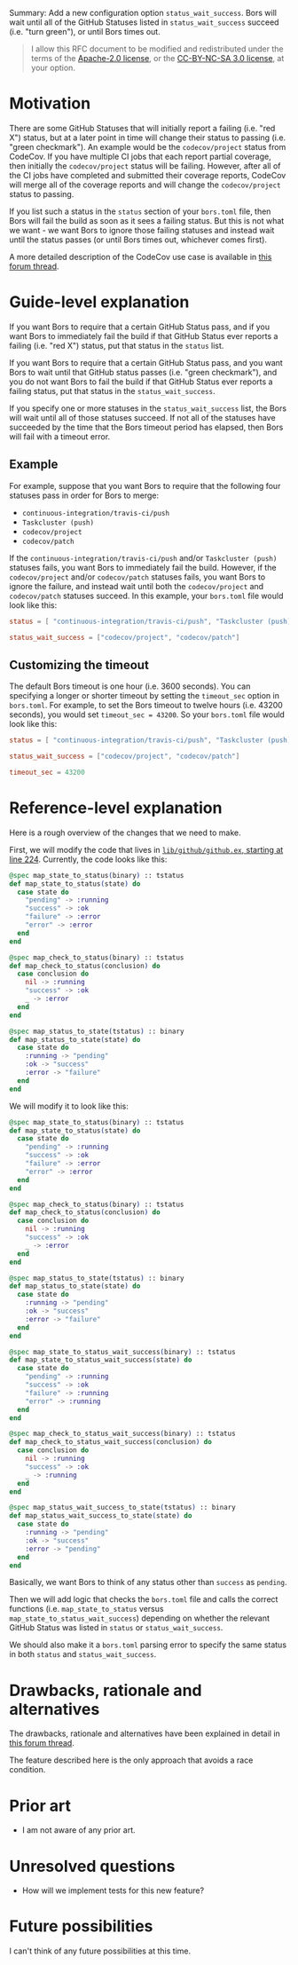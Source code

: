 Summary: Add a new configuration option `status_wait_success`. Bors will wait until all of the GitHub Statuses listed in `status_wait_success` succeed (i.e. "turn green"), or until Bors times out.

> I allow this RFC document to be modified and redistributed under the terms of the [Apache-2.0 license](http://www.apache.org/licenses/LICENSE-2.0), or the [CC-BY-NC-SA 3.0 license](http://creativecommons.org/licenses/by-nc-sa/3.0/deed.en_US), at your option.

# Motivation

There are some GitHub Statuses that will initially report a failing (i.e. "red X") status, but at a later point in time will change their status to passing (i.e. "green checkmark"). An example would be the `codecov/project` status from CodeCov. If you have multiple CI jobs that each report partial coverage, then initially the `codecov/project` status will be failing. However, after all of the CI jobs have completed and submitted their coverage reports, CodeCov will merge all of the coverage reports and will change the `codecov/project` status to passing.

If you list such a status in the `status` section of your `bors.toml` file, then Bors will fail the build as soon as it sees a failing status. But this is not what we want - we want Bors to ignore those failing statuses and instead wait until the status passes (or until Bors times out, whichever comes first). 

A more detailed description of the CodeCov use case is available in [this forum thread](https://forum.bors.tech/t/bug-report-travis-should-not-look-at-the-codecov-status-if-the-travis-status-check-is-still-pending/356).

# Guide-level explanation

If you want Bors to require that a certain GitHub Status pass, and if you want Bors to immediately fail the build if that GitHub Status ever reports a failing (i.e. "red X") status, put that status in the `status` list.

If you want Bors to require that a certain GitHub Status pass, and you want Bors to wait until that GitHub status passes (i.e. "green checkmark"), and you do not want Bors to fail the build if that GitHub Status ever reports a failing status, put that status in the `status_wait_success`.

If you specify one or more statuses in the `status_wait_success` list, the Bors will wait until all of those statuses succeed. If not all of the statuses have succeeded by the time that the Bors timeout period has elapsed, then Bors will fail with a timeout error.

## Example 
For example, suppose that you want Bors to require that the following four statuses pass in order for Bors to merge:
- `continuous-integration/travis-ci/push`
- `Taskcluster (push)`
- `codecov/project`
- `codecov/patch`

If the `continuous-integration/travis-ci/push` and/or `Taskcluster (push)` statuses fails, you want Bors to immediately fail the build. However, if the `codecov/project` and/or `codecov/patch` statuses fails, you want Bors to ignore the failure, and instead wait until both the `codecov/project` and `codecov/patch` statuses succeed. In this example, your `bors.toml` file would look like this:

```toml
status = [ "continuous-integration/travis-ci/push", "Taskcluster (push)" ]

status_wait_success = ["codecov/project", "codecov/patch"]
```

## Customizing the timeout

The default Bors timeout is one hour (i.e. 3600 seconds). You can specifying a longer or shorter timeout by setting the `timeout_sec` option in `bors.toml`. For example, to set the Bors timeout to twelve hours (i.e. 43200 seconds), you would set `timeout_sec = 43200`. So your `bors.toml` file would look like this:
```toml
status = [ "continuous-integration/travis-ci/push", "Taskcluster (push)" ]

status_wait_success = ["codecov/project", "codecov/patch"]

timeout_sec = 43200
```

# Reference-level explanation

Here is a rough overview of the changes that we need to make.

First, we will modify the code that lives in [`lib/github/github.ex`, starting at line 224](https://github.com/bors-ng/bors-ng/blob/4b7e2594ba2b4557c54e4f3d9980147240f6656e/lib/github/github.ex#L224). Currently, the code looks like this:

```elixir
@spec map_state_to_status(binary) :: tstatus
def map_state_to_status(state) do
  case state do
    "pending" -> :running
    "success" -> :ok
    "failure" -> :error
    "error" -> :error
  end
end

@spec map_check_to_status(binary) :: tstatus
def map_check_to_status(conclusion) do
  case conclusion do
    nil -> :running
    "success" -> :ok
    _ -> :error
  end
end

@spec map_status_to_state(tstatus) :: binary
def map_status_to_state(state) do
  case state do
    :running -> "pending"
    :ok -> "success"
    :error -> "failure"
  end
end
```

We will modify it to look like this:

```elixir
@spec map_state_to_status(binary) :: tstatus
def map_state_to_status(state) do
  case state do
    "pending" -> :running
    "success" -> :ok
    "failure" -> :error
    "error" -> :error
  end
end

@spec map_check_to_status(binary) :: tstatus
def map_check_to_status(conclusion) do
  case conclusion do
    nil -> :running
    "success" -> :ok
    _ -> :error
  end
end

@spec map_status_to_state(tstatus) :: binary
def map_status_to_state(state) do
  case state do
    :running -> "pending"
    :ok -> "success"
    :error -> "failure"
  end
end

@spec map_state_to_status_wait_success(binary) :: tstatus
def map_state_to_status_wait_success(state) do
  case state do
    "pending" -> :running
    "success" -> :ok
    "failure" -> :running
    "error" -> :running
  end
end

@spec map_check_to_status_wait_success(binary) :: tstatus
def map_check_to_status_wait_success(conclusion) do
  case conclusion do
    nil -> :running
    "success" -> :ok
    _ -> :running
  end
end

@spec map_status_wait_success_to_state(tstatus) :: binary
def map_status_wait_success_to_state(state) do
  case state do
    :running -> "pending"
    :ok -> "success"
    :error -> "pending"
  end
end
```

Basically, we want Bors to think of any status other than `success` as `pending`.

Then we will add logic that checks the `bors.toml` file and calls the correct functions (i.e. `map_state_to_status` versus `map_state_to_status_wait_success`) depending on whether the relevant GitHub Status was listed in `status` or `status_wait_success`.

We should also make it a `bors.toml` parsing error to specify the same status in both `status` and `status_wait_success`.

# Drawbacks, rationale and alternatives

The drawbacks, rationale and alternatives have been explained in detail in [this forum thread](https://forum.bors.tech/t/bug-report-travis-should-not-look-at-the-codecov-status-if-the-travis-status-check-is-still-pending/356).

The feature described here is the only approach that avoids a race condition.

# Prior art

* I am not aware of any prior art.

# Unresolved questions

* How will we implement tests for this new feature?

# Future possibilities

I can't think of any future possibilities at this time.
